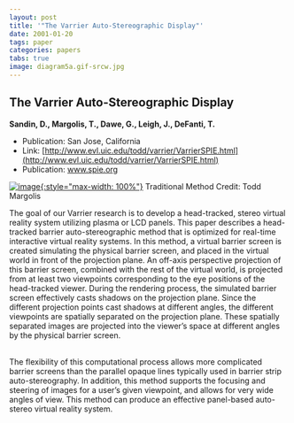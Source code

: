 ```yaml
---
layout: post
title: '"The Varrier Auto-Stereographic Display"'
date: 2001-01-20
tags: paper
categories: papers
tabs: true
image: diagram5a.gif-srcw.jpg
---
```


## The Varrier Auto-Stereographic Display
**Sandin, D., Margolis, T., Dawe, G., Leigh, J., DeFanti, T.**
- Publication: San Jose, California
- Link: [http://www.evl.uic.edu/todd/varrier/VarrierSPIE.html](http://www.evl.uic.edu/todd/varrier/VarrierSPIE.html)
- Publication: www.spie.org


[![image](https://www.evl.uic.edu/output/originals/diagram5a.gif-srcw.jpg){:style="max-width: 100%"}](https://www.evl.uic.edu/output/originals/diagram5a.gif-srcw.jpg)
Traditional Method
Credit: Todd Margolis

The goal of our Varrier research is to develop a head-tracked, stereo virtual reality system utilizing plasma or LCD panels. This paper describes a head-tracked barrier auto-stereographic method that is optimized for real-time interactive virtual reality systems. In this method, a virtual barrier screen is created simulating the physical barrier screen, and placed in the virtual world in front of the projection plane. An off-axis perspective projection of this barrier screen, combined with the rest of the virtual world, is projected from at least two viewpoints corresponding to the eye positions of the head-tracked viewer. During the rendering process, the simulated barrier screen effectively casts shadows on the projection plane. Since the different projection points cast shadows at different angles, the different viewpoints are spatially separated on the projection plane. These spatially separated images are projected into the viewer&rsquo;s space at different angles by the physical barrier screen.<br><br>

The flexibility of this computational process allows more complicated barrier screens than the parallel opaque lines typically used in barrier strip auto-stereography. In addition, this method supports the focusing and steering of images for a user&rsquo;s given viewpoint, and allows for very wide angles of view. This method can produce an effective panel-based auto-stereo virtual reality system.